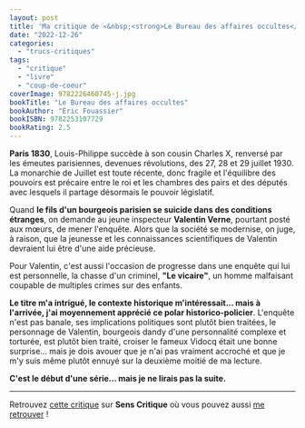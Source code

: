 ```yaml
---
layout: post
title: 'Ma critique de «&nbsp;<strong>Le Bureau des affaires occultes</strong>&nbsp;» de <em>Éric Fouassier</em>'
date: "2022-12-26"
categories: 
  - "trucs-critiques"
tags: 
  - "critique"
  - "livre"
  - "coup-de-coeur"
coverImage: 9782226460745-j.jpg
bookTitle: "Le Bureau des affaires occultes"
bookAuthor: "Éric Fouassier"
bookISBN: 9782253107729  
bookRating: 2.5
---
```


<strong>Paris 1830</strong>, Louis-Philippe succède à son cousin Charles X, renversé par les émeutes parisiennes, devenues révolutions, des 27, 28 et 29 juillet 1930. La monarchie de Juillet est toute récente, donc fragile et l'équilibre des pouvoirs est précaire entre le roi et les chambres des pairs et des députés avec lesquels il partage désormais le pouvoir législatif.

Quand <strong>le fils d'un bourgeois parisien se suicide dans des conditions étranges</strong>, on demande au jeune inspecteur <strong>Valentin Verne</strong>, pourtant posté aux mœurs, de mener l'enquête. Alors que la société se modernise, on juge, à raison, que la jeunesse et les connaissances scientifiques de Valentin devraient lui être d'une aide précieuse.

<p>Pour Valentin, c'est aussi l'occasion de progresse dans une enquête qui lui est personnelle, la chasse d'un criminel, <strong>"Le vicaire"</strong>, un homme malfaisant coupable de multiples crimes sur des enfants.</p>

<p><strong>Le titre m'a intrigué, le contexte historique m'intéressait... mais à l'arrivée, j'ai moyennement apprécié ce polar historico-policier</strong>. L'enquête n'est pas banale, ses implications politiques sont plutôt bien traitées, le personnage de Valentin, bourgeois dandy d'une personnalité complexe et torturée, est plutôt bien traité, croiser le fameux Vidocq était une bonne surprise... mais je dois avouer que je n'ai pas vraiment accroché et que je m'y suis même plutôt ennuyé sur la deuxième moitié de ma lecture.</p>

<p><strong>C'est le début d'une série... mais je ne lirais pas la suite.</strong></p>

* * *

Retrouvez [cette critique](https://www.senscritique.com/livre/le_bureau_des_affaires_occultes/critique/281459673) sur **Sens Critique** où vous pouvez aussi [me retrouver](http://www.senscritique.com/Arnaud_Malon) !
